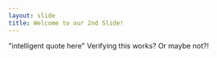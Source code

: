 ```yaml
---
layout: slide
title: Welcome to our 2nd Slide!
---
```

"intelligent quote here"
Verifying this works?
Or maybe not?!
